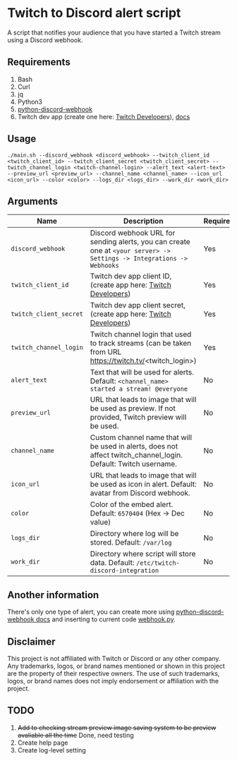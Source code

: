 # Twitch to Discord alert script
A script that notifies your audience that you have started a Twitch stream using a Discord webhook.<br />
## Requirements
1. Bash
2. Curl
3. jq
4. Python3
5. [python-discord-webhook](https://github.com/lovvskillz/python-discord-webhook/)
6. Twitch dev app (create one here: [Twitch Developers](https://dev.twitch.tv/console)), [docs](https://dev.twitch.tv/docs/api/get-started)
## Usage
`./main.sh --discord_webhook <discord_webhook> --twitch_client_id <twitch_client_id> --twitch_client_secret <twitch_client_secret> --twitch_channel_login <twitch-channel-login> --alert_text <alert-text> --preview_url <preview_url> --channel_name <channel_name> --icon_url <icon_url> --color <color> --logs_dir <logs_dir> --work_dir <work_dir>`<br />
## Arguments
| Name | Description | Required |
| --- | --- | --- |
| `discord_webhook` | Discord webhook URL for sending alerts, you can create one at `<your server> -> Settings -> Integrations -> Webhooks` | Yes |
| `twitch_client_id` | Twitch dev app client ID, (create app here: [Twitch Developers](https://dev.twitch.tv/console)) | Yes |
| `twitch_client_secret` | Twitch dev app client secret, (create app here: [Twitch Developers](https://dev.twitch.tv/console)) | Yes |
| `twitch_channel_login` | Twitch channel login that used to track streams (can be taken from URL https://twitch.tv/<twitch_login>) | Yes |
| `alert_text` | Text that will be used for alerts. Default: `<channel_name> started a stream! @everyone`| No |
| `preview_url` | URL that leads to image that will be used as preview. If not provided, Twitch preview will be used. | No |
| `channel_name` | Custom channel name that will be used in alerts, does not affect twitch_channel_login. Default: Twitch username. | No |
| `icon_url` | URL that leads to image that will be used as icon in alert. Default: avatar from Discord webhook. | No |
| `color` | Color of the embed alert. Default: `6570404` (Hex -> Dec value) | No |
| `logs_dir` | Directory where log will be stored. Default: `/var/log` | No |
| `work_dir` | Directory where script will store data. Default: `/etc/twitch-discord-integration` | No |
## Another information
There's only one type of alert, you can create more using [python-discord-webhook docs](https://github.com/lovvskillz/python-discord-webhook/#basic-webhook) and inserting to current code [webhook.py](/webhook.py).<br />
## Disclaimer
This project is not affiliated with Twitch or Discord or any other company. Any trademarks, logos, or brand names mentioned or shown in this project are the property of their respective owners. The use of such trademarks, logos, or brand names does not imply endorsement or affiliation with the project.
## TODO
1. ~~Add to checking stream preview image saving system to be preview avaliable all the time~~ Done, need testing
2. Create help page
3. Create log-level setting